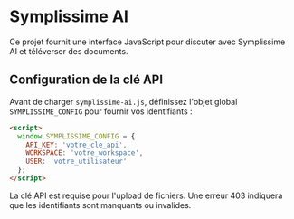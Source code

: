 # Symplissime AI

Ce projet fournit une interface JavaScript pour discuter avec Symplissime AI et téléverser des documents.

## Configuration de la clé API

Avant de charger `symplissime-ai.js`, définissez l'objet global `SYMPLISSIME_CONFIG` pour fournir vos identifiants :

```html
<script>
  window.SYMPLISSIME_CONFIG = {
    API_KEY: 'votre_cle_api',
    WORKSPACE: 'votre_workspace',
    USER: 'votre_utilisateur'
  };
</script>
```

La clé API est requise pour l'upload de fichiers. Une erreur 403 indiquera que les identifiants sont manquants ou invalides.
